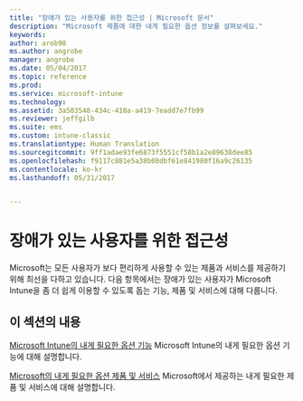 ```yaml
---
title: "장애가 있는 사용자를 위한 접근성 | Microsoft 문서"
description: "Microsoft 제품에 대한 내게 필요한 옵션 정보를 살펴보세요."
keywords: 
author: arob98
ms.author: angrobe
manager: angrobe
ms.date: 05/04/2017
ms.topic: reference
ms.prod: 
ms.service: microsoft-intune
ms.technology: 
ms.assetid: 3a503548-434c-410a-a419-7eadd7e7fb99
ms.reviewer: jeffgilb
ms.suite: ems
ms.custom: intune-classic
ms.translationtype: Human Translation
ms.sourcegitcommit: 9ff1adae93fe6873f5551cf58b1a2e89638dee85
ms.openlocfilehash: f9117c881e5a38b08dbf61e841980f16a9c26135
ms.contentlocale: ko-kr
ms.lasthandoff: 05/31/2017


---
```


# <a name="accessibility-for-people-with-disabilities"></a>장애가 있는 사용자를 위한 접근성
Microsoft는 모든 사용자가 보다 편리하게 사용할 수 있는 제품과 서비스를 제공하기 위해 최선을 다하고 있습니다. 다음 항목에서는 장애가 있는 사용자가 Microsoft Intune을 좀 더 쉽게 이용할 수 있도록 돕는 기능, 제품 및 서비스에 대해 다룹니다.

## <a name="in-this-section"></a>이 섹션의 내용
[Microsoft Intune의 내게 필요한 옵션 기능](accessibility-features-of-microsoft-intune.md) Microsoft Intune의 내게 필요한 옵션 기능에 대해 설명합니다.

[Microsoft의 내게 필요한 옵션 제품 및 서비스](accessibility-products-and-services-from-microsoft.md) Microsoft에서 제공하는 내게 필요한 제품 및 서비스에 대해 설명합니다.

